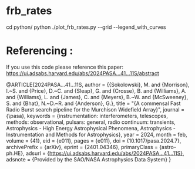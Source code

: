 # frb_rates
cd python/
python ./plot_frb_rates.py --grid --legend_with_curves

# Referencing :
If you use this code please reference this paper: https://ui.adsabs.harvard.edu/abs/2024PASA...41...11S/abstract

@ARTICLE{2024PASA...41...11S,
       author = {{Sokolowski}, M. and {Morrison}, I.~S. and {Price}, D.~C. and {Sleap}, G. and {Crosse}, B. and {Williams}, A. and {Williams}, L. and {James}, C. and {Meyers}, B.~W. and {McSweeney}, S. and {Bhat}, N.~D.~R. and {Anderson}, G.},
        title = "{A commensal Fast Radio Burst search pipeline for the Murchison Widefield Array}",
      journal = {\pasa},
     keywords = {instrumentation: interferometers, telescopes, methods: observational, pulsars: general, radio continuum: transients, Astrophysics - High Energy Astrophysical Phenomena, Astrophysics - Instrumentation and Methods for Astrophysics},
         year = 2024,
        month = feb,
       volume = {41},
          eid = {e011},
        pages = {e011},
          doi = {10.1017/pasa.2024.7},
archivePrefix = {arXiv},
       eprint = {2401.04346},
 primaryClass = {astro-ph.HE},
       adsurl = {https://ui.adsabs.harvard.edu/abs/2024PASA...41...11S},
      adsnote = {Provided by the SAO/NASA Astrophysics Data System}
}


